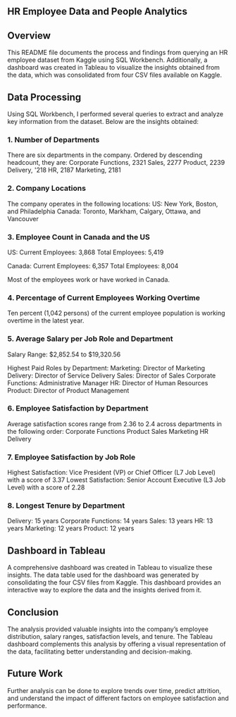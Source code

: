 ## HR Employee Data and People Analytics

## Overview
This README file documents the process and findings from querying an HR employee dataset from Kaggle using SQL Workbench. Additionally, a dashboard was created in Tableau to visualize the insights obtained from the data, which was consolidated from four CSV files available on Kaggle.

## Data Processing
Using SQL Workbench, I performed several queries to extract and analyze key information from the dataset. Below are the insights obtained:

### 1. Number of Departments
There are six departments in the company. Ordered by descending headcount, they are:
Corporate Functions, 2321
Sales, 2277
Product, 2239
Delivery, '218
HR, 2187
Marketing, 2181

### 2. Company Locations
The company operates in the following locations:
US: New York, Boston, and Philadelphia
Canada: Toronto, Markham, Calgary, Ottawa, and Vancouver

### 3. Employee Count in Canada and the US
US:
Current Employees: 3,868
Total Employees: 5,419

Canada:
Current Employees: 6,357
Total Employees: 8,004

Most of the employees work or have worked in Canada.

### 4. Percentage of Current Employees Working Overtime
Ten percent (1,042 persons) of the current employee population is working overtime in the latest year.

### 5. Average Salary per Job Role and Department
Salary Range: $2,852.54 to $19,320.56

Highest Paid Roles by Department:
Marketing: Director of Marketing
Delivery: Director of Service Delivery
Sales: Director of Sales
Corporate Functions: Administrative Manager
HR: Director of Human Resources
Product: Director of Product Management

### 6. Employee Satisfaction by Department
Average satisfaction scores range from 2.36 to 2.4 across departments in the following order:
Corporate Functions
Product
Sales
Marketing
HR
Delivery

### 7. Employee Satisfaction by Job Role
Highest Satisfaction: Vice President (VP) or Chief Officer (L7 Job Level) with a score of 3.37
Lowest Satisfaction: Senior Account Executive (L3 Job Level) with a score of 2.28

### 8. Longest Tenure by Department
Delivery: 15 years
Corporate Functions: 14 years
Sales: 13 years
HR: 13 years
Marketing: 12 years
Product: 12 years


## Dashboard in Tableau
A comprehensive dashboard was created in Tableau to visualize these insights. The data table used for the dashboard was generated by consolidating the four CSV files from Kaggle. This dashboard provides an interactive way to explore the data and the insights derived from it.

## Conclusion
The analysis provided valuable insights into the company’s employee distribution, salary ranges, satisfaction levels, and tenure. The Tableau dashboard complements this analysis by offering a visual representation of the data, facilitating better understanding and decision-making.

## Future Work
Further analysis can be done to explore trends over time, predict attrition, and understand the impact of different factors on employee satisfaction and performance.

